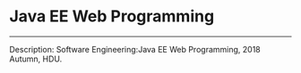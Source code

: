 # Java EE Web Programming  
---
Description: Software Engineering:Java EE Web Programming, 2018 Autumn, HDU.  